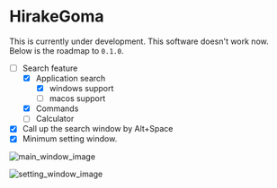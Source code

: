 # HirakeGoma

This is currently under development. This software doesn't work now.  
Below is the roadmap to `0.1.0`.

- [ ] Search feature
  - [x] Application search
    - [x] windows support
    - [ ] macos support
  - [x] Commands
  - [ ] Calculator
- [x] Call up the search window by Alt+Space
- [x] Minimum setting window.

![main_window_image](https://user-images.githubusercontent.com/96561881/201708702-faaf1784-6e37-475d-8b1c-20fbe91ffef6.png)

![setting_window_image](https://user-images.githubusercontent.com/96561881/193815380-e3fb27e7-498c-40bc-ac5d-5d8eee756de4.png)
